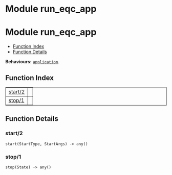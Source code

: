 Module run_eqc_app
==================


<h1>Module run_eqc_app</h1>

* [Function Index](#index)
* [Function Details](#functions)






__Behaviours:__ [`application`](application.md).

<h2><a name="index">Function Index</a></h2>



<table width="100%" border="1" cellspacing="0" cellpadding="2" summary="function index"><tr><td valign="top"><a href="#start-2">start/2</a></td><td></td></tr><tr><td valign="top"><a href="#stop-1">stop/1</a></td><td></td></tr></table>




<h2><a name="functions">Function Details</a></h2>


<a name="start-2"></a>

<h3>start/2</h3>





`start(StartType, StartArgs) -> any()`

<a name="stop-1"></a>

<h3>stop/1</h3>





`stop(State) -> any()`

